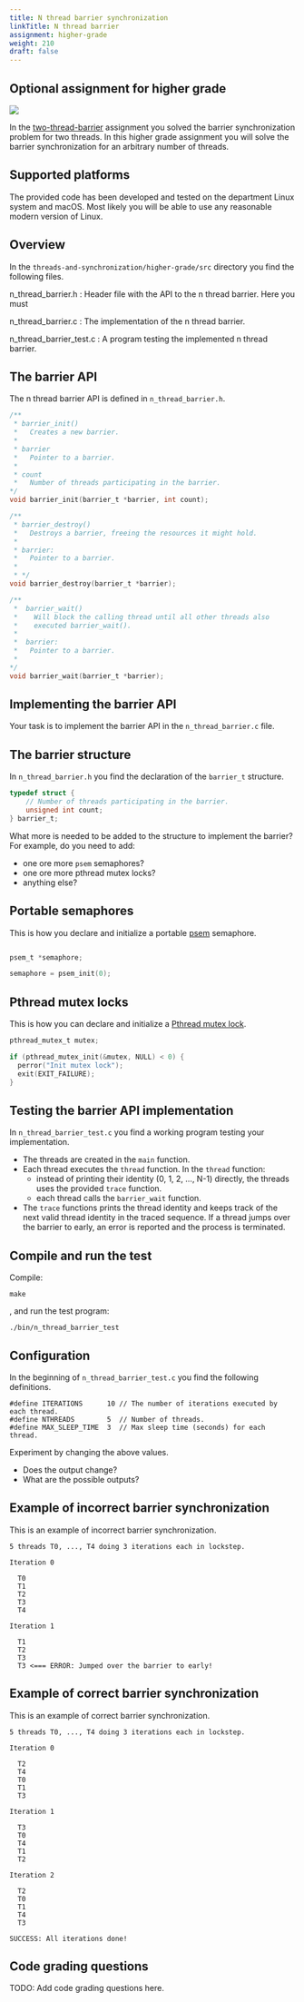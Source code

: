 ```yaml
---
title: N thread barrier synchronization
linkTitle: N thread barrier
assignment: higher-grade
weight: 210
draft: false
---
```


<h2 class="subtitle">Optional assignment for higher grade</h2>

![](/v1/images/threads-and-synchronization/n-thread-barrier.png?width=633px)

In the [two-thread-barrier](two-thread-barrier) assignment you solved the barrier synchronization problem for two threads. 
In this higher grade assignment you will solve the barrier synchronization for an arbitrary number of threads. 

## Supported platforms

The provided code has been developed and tested on the department Linux system
and macOS. Most likely you will be able to use any reasonable modern version of
Linux. 


## Overview

In the `threads-and-synchronization/higher-grade/src` directory you find the following files. 

n_thread_barrier.h
: Header file with the API to the n thread barrier. Here you must 

n_thread_barrier.c
: The implementation of the n thread barrier. 

n_thread_barrier_test.c
: A program testing the implemented n thread barrier. 


## The barrier API

The n thread barrier API is defined in `n_thread_barrier.h`.

``` C 
/**
 * barrier_init()
 *   Creates a new barrier. 
 * 
 * barrier 
 *   Pointer to a barrier. 
 * 
 * count
 *   Number of threads participating in the barrier. 
*/
void barrier_init(barrier_t *barrier, int count);

/**
 * barrier_destroy()
 *   Destroys a barrier, freeing the resources it might hold.     
 * 
 * barrier: 
 *   Pointer to a barrier. 
 * 
 * */
void barrier_destroy(barrier_t *barrier);

/**
 *  barrier_wait()
 *    Will block the calling thread until all other threads also 
 *    executed barrier_wait().
 * 
 *  barrier: 
 *   Pointer to a barrier. 
 *  
*/
void barrier_wait(barrier_t *barrier);
```

## Implementing the barrier API

Your task is to implement the barrier API in the `n_thread_barrier.c` file. 

## The barrier structure

In `n_thread_barrier.h` you find the declaration of the `barrier_t` structure. 

``` C
typedef struct {
    // Number of threads participating in the barrier. 
    unsigned int count;  
} barrier_t;
```

What more is needed to be added to the structure to implement the barrier? For example, do you need to add:

- one ore more `psem` semaphores?
- one ore more pthread mutex locks?
- anything else?

## Portable semaphores

This is how you declare and initialize a portable [psem](psem) semaphore. 

``` C

psem_t *semaphore;

semaphore = psem_init(0);
```

## Pthread mutex locks

This is how you can declare and initialize a [Pthread mutex lock][pthread-mutex]. 


``` C
pthread_mutex_t mutex;

if (pthread_mutex_init(&mutex, NULL) < 0) {
  perror("Init mutex lock");
  exit(EXIT_FAILURE);
}
```

[pthread-mutex]: https://man7.org/linux/man-pages/man3/pthread_mutex_lock.3p.html



## Testing the barrier API implementation 

In `n_thread_barrier_test.c` you find a working program testing your implementation. 

- The threads are created in the `main` function.
- Each thread executes the `thread` function.  In the `thread` function: 
  - instead of printing their identity (0, 1, 2, ..., N-1) directly, the threads uses the provided `trace` function. 
  - each thread calls the `barrier_wait` function.
- The `trace` functions prints the thread identity and keeps track of the next valid
thread identity in the traced sequence. If a thread jumps over the barrier to early,
an error is reported and the process is terminated. 

## Compile and run the test

Compile:

``` text
make
```

, and run the test program: 

``` text
./bin/n_thread_barrier_test
```

## Configuration

In the beginning of `n_thread_barrier_test.c` you find the following definitions.

``` text 
#define ITERATIONS      10 // The number of iterations executed by each thread.
#define NTHREADS        5  // Number of threads.
#define MAX_SLEEP_TIME  3  // Max sleep time (seconds) for each thread. 
```

Experiment by changing the above values. 

- Does the output change?
- What are the possible outputs?

## Example of incorrect barrier synchronization

This is an example of incorrect barrier synchronization.

``` text
5 threads T0, ..., T4 doing 3 iterations each in lockstep.

Iteration 0

  T0
  T1
  T2
  T3
  T4

Iteration 1

  T1
  T2
  T3
  T3 <=== ERROR: Jumped over the barrier to early!
```

## Example of correct barrier synchronization

This is an example of correct barrier synchronization.

``` text
5 threads T0, ..., T4 doing 3 iterations each in lockstep.

Iteration 0

  T2
  T4
  T0
  T1
  T3

Iteration 1

  T3
  T0
  T4
  T1
  T2

Iteration 2

  T2
  T0
  T1
  T4
  T3

SUCCESS: All iterations done!
```

## Code grading questions

TODO: Add code grading questions here. 